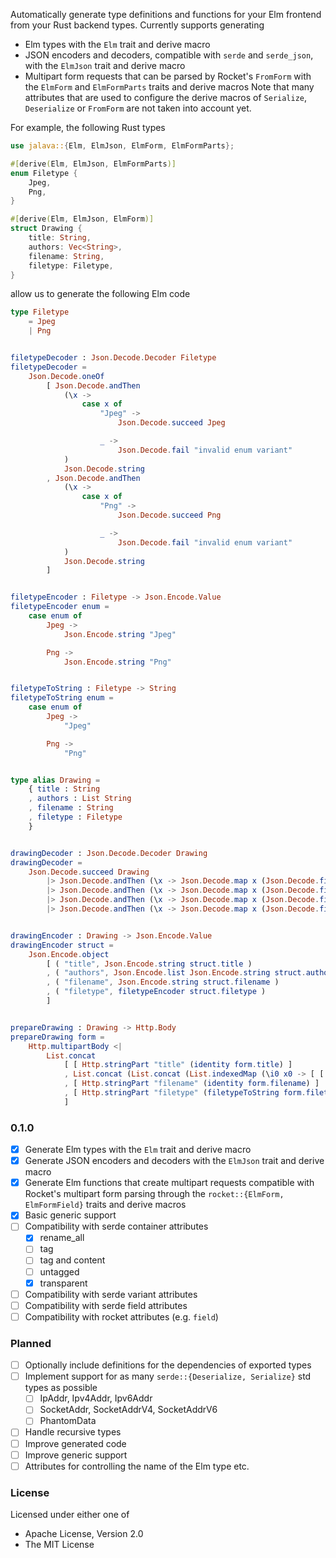 Automatically generate type definitions and functions for your Elm frontend from your Rust backend types. Currently supports generating
- Elm types with the `Elm` trait and derive macro
- JSON encoders and decoders, compatible with `serde` and `serde_json`, with the `ElmJson` trait and derive macro
- Multipart form requests that can be parsed by Rocket's `FromForm` with the `ElmForm` and `ElmFormParts` traits and derive macros
Note that many attributes that are used to configure the derive macros of `Serialize`, `Deserialize` or `FromForm` are not taken into account yet.

For example, the following Rust types
```rust
use jalava::{Elm, ElmJson, ElmForm, ElmFormParts};

#[derive(Elm, ElmJson, ElmFormParts)]
enum Filetype {
    Jpeg,
    Png,
}

#[derive(Elm, ElmJson, ElmForm)]
struct Drawing {
    title: String,
    authors: Vec<String>,
    filename: String,
    filetype: Filetype,
}
```
allow us to generate the following Elm code
```elm
type Filetype
    = Jpeg
    | Png


filetypeDecoder : Json.Decode.Decoder Filetype
filetypeDecoder =
    Json.Decode.oneOf
        [ Json.Decode.andThen
            (\x ->
                case x of
                    "Jpeg" ->
                        Json.Decode.succeed Jpeg

                    _ ->
                        Json.Decode.fail "invalid enum variant"
            )
            Json.Decode.string
        , Json.Decode.andThen
            (\x ->
                case x of
                    "Png" ->
                        Json.Decode.succeed Png

                    _ ->
                        Json.Decode.fail "invalid enum variant"
            )
            Json.Decode.string
        ]


filetypeEncoder : Filetype -> Json.Encode.Value
filetypeEncoder enum =
    case enum of
        Jpeg ->
            Json.Encode.string "Jpeg"

        Png ->
            Json.Encode.string "Png"


filetypeToString : Filetype -> String
filetypeToString enum =
    case enum of
        Jpeg ->
            "Jpeg"

        Png ->
            "Png"


type alias Drawing =
    { title : String
    , authors : List String
    , filename : String
    , filetype : Filetype
    }


drawingDecoder : Json.Decode.Decoder Drawing
drawingDecoder =
    Json.Decode.succeed Drawing
        |> Json.Decode.andThen (\x -> Json.Decode.map x (Json.Decode.field "title" Json.Decode.string))
        |> Json.Decode.andThen (\x -> Json.Decode.map x (Json.Decode.field "authors" (Json.Decode.list Json.Decode.string)))
        |> Json.Decode.andThen (\x -> Json.Decode.map x (Json.Decode.field "filename" Json.Decode.string))
        |> Json.Decode.andThen (\x -> Json.Decode.map x (Json.Decode.field "filetype" filetypeDecoder))


drawingEncoder : Drawing -> Json.Encode.Value
drawingEncoder struct =
    Json.Encode.object
        [ ( "title", Json.Encode.string struct.title )
        , ( "authors", Json.Encode.list Json.Encode.string struct.authors )
        , ( "filename", Json.Encode.string struct.filename )
        , ( "filetype", filetypeEncoder struct.filetype )
        ]


prepareDrawing : Drawing -> Http.Body
prepareDrawing form =
    Http.multipartBody <|
        List.concat
            [ [ Http.stringPart "title" (identity form.title) ]
            , List.concat (List.concat (List.indexedMap (\i0 x0 -> [ [ Http.stringPart "authors[" ++ String.fromInt i0 ++ "]" (identity x0) ] ]) (identity form.authors)))
            , [ Http.stringPart "filename" (identity form.filename) ]
            , [ Http.stringPart "filetype" (filetypeToString form.filetype) ]
            ]
```

### 0.1.0
- [x] Generate Elm types with the `Elm` trait and derive macro
- [x] Generate JSON encoders and decoders with the `ElmJson` trait and derive macro
- [x] Generate Elm functions that create multipart requests compatible with Rocket's multipart form parsing through the `rocket::{ElmForm, ElmFormField}` traits and derive macros
- [x] Basic generic support
- [ ] Compatibility with serde container attributes
  - [x] rename_all
  - [ ] tag
  - [ ] tag and content
  - [ ] untagged
  - [x] transparent
- [ ] Compatibility with serde variant attributes
- [ ] Compatibility with serde field attributes
- [ ] Compatibility with rocket attributes (e.g. `field`)

### Planned
- [ ] Optionally include definitions for the dependencies of exported types
- [ ] Implement support for as many `serde::{Deserialize, Serialize}` std types as possible
  - [ ] IpAddr, Ipv4Addr, Ipv6Addr
  - [ ] SocketAddr, SocketAddrV4, SocketAddrV6
  - [ ] PhantomData
- [ ] Handle recursive types
- [ ] Improve generated code
- [ ] Improve generic support
- [ ] Attributes for controlling the name of the Elm type etc.

### License
Licensed under either one of
- Apache License, Version 2.0
- The MIT License
